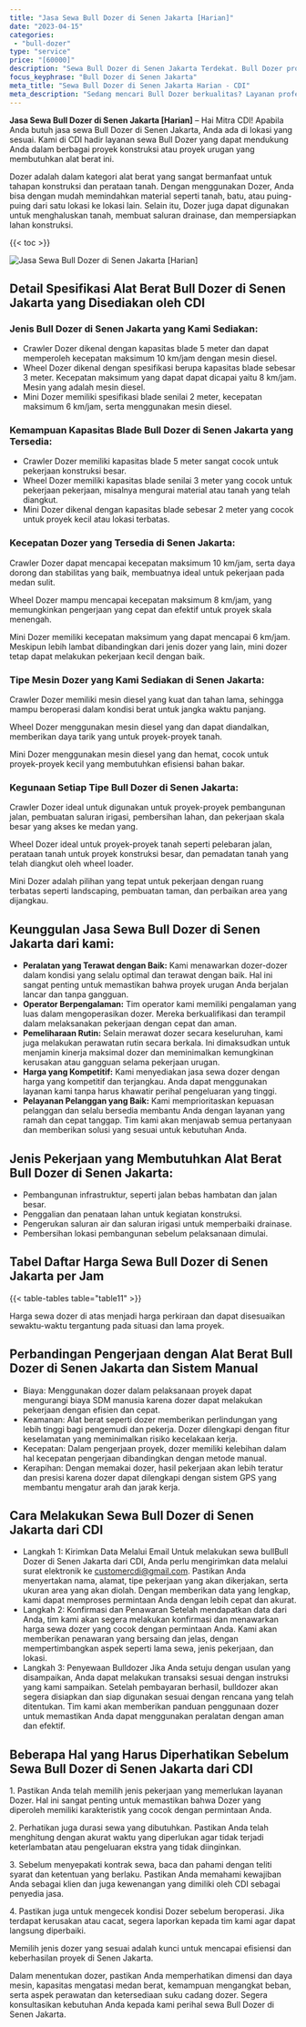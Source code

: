 ```yaml
---
title: "Jasa Sewa Bull Dozer di Senen Jakarta [Harian]"
date: "2023-04-15"
categories:
 - "bull-dozer"
type: "service"
price: "[60000]"
description: "Sewa Bull Dozer di Senen Jakarta Terdekat. Bull Dozer profesional untuk kebutuhan proyek konstruksi dengan performa superior. Segera konsultasikan kebutuhan Anda."
focus_keyphrase: "Bull Dozer di Senen Jakarta"
meta_title: "Sewa Bull Dozer di Senen Jakarta Harian - CDI"
meta_description: "Sedang mencari Bull Dozer berkualitas? Layanan profesional kami siap melayani dengan solusi optimal. Segera hubungi kami."
---
```


**Jasa Sewa Bull Dozer di Senen Jakarta [Harian]** – Hai Mitra CDI! Apabila Anda butuh jasa sewa Bull Dozer di Senen Jakarta, Anda ada di lokasi yang sesuai. Kami di CDI hadir layanan sewa Bull Dozer yang dapat mendukung Anda dalam berbagai proyek konstruksi atau proyek urugan yang membutuhkan alat berat ini.

Dozer adalah dalam kategori alat berat yang sangat bermanfaat untuk tahapan konstruksi dan perataan tanah. Dengan menggunakan Dozer, Anda bisa dengan mudah memindahkan material seperti tanah, batu, atau puing-puing dari satu lokasi ke lokasi lain. Selain itu, Dozer juga dapat digunakan untuk menghaluskan tanah, membuat saluran drainase, dan mempersiapkan lahan konstruksi.

{{< toc >}}

![Jasa Sewa Bull Dozer di Senen Jakarta [Harian]](/images/bull-dozer/bull-dozer-14.jpg)

## Detail Spesifikasi Alat Berat Bull Dozer di Senen Jakarta yang Disediakan oleh CDI

### Jenis Bull Dozer di Senen Jakarta yang Kami Sediakan:

*   Crawler Dozer dikenal dengan kapasitas blade 5 meter dan dapat memperoleh kecepatan maksimum 10 km/jam dengan mesin diesel.
*   Wheel Dozer dikenal dengan spesifikasi berupa kapasitas blade sebesar 3 meter. Kecepatan maksimum yang dapat dapat dicapai yaitu 8 km/jam. Mesin yang adalah mesin diesel.
*   Mini Dozer memiliki spesifikasi blade senilai 2 meter, kecepatan maksimum 6 km/jam, serta menggunakan mesin diesel.

### Kemampuan Kapasitas Blade Bull Dozer di Senen Jakarta yang Tersedia:

*   Crawler Dozer memiliki kapasitas blade 5 meter sangat cocok untuk pekerjaan konstruksi besar.
*   Wheel Dozer memiliki kapasitas blade senilai 3 meter yang cocok untuk pekerjaan pekerjaan, misalnya mengurai material atau tanah yang telah diangkut.
*   Mini Dozer dikenal dengan kapasitas blade sebesar 2 meter yang cocok untuk proyek kecil atau lokasi terbatas.

### Kecepatan Dozer yang Tersedia di Senen Jakarta:

Crawler Dozer dapat mencapai kecepatan maksimum 10 km/jam, serta daya dorong dan stabilitas yang baik, membuatnya ideal untuk pekerjaan pada medan sulit.

Wheel Dozer mampu mencapai kecepatan maksimum 8 km/jam, yang memungkinkan pengerjaan yang cepat dan efektif untuk proyek skala menengah.

Mini Dozer memiliki kecepatan maksimum yang dapat mencapai 6 km/jam. Meskipun lebih lambat dibandingkan dari jenis dozer yang lain, mini dozer tetap dapat melakukan pekerjaan kecil dengan baik.

### Tipe Mesin Dozer yang Kami Sediakan di Senen Jakarta:

Crawler Dozer memiliki mesin diesel yang kuat dan tahan lama, sehingga mampu beroperasi dalam kondisi berat untuk jangka waktu panjang.

Wheel Dozer menggunakan mesin diesel yang dan dapat diandalkan, memberikan daya tarik yang untuk proyek-proyek tanah.

Mini Dozer menggunakan mesin diesel yang dan hemat, cocok untuk proyek-proyek kecil yang membutuhkan efisiensi bahan bakar.

### Kegunaan Setiap Tipe Bull Dozer di Senen Jakarta:

Crawler Dozer ideal untuk digunakan untuk proyek-proyek pembangunan jalan, pembuatan saluran irigasi, pembersihan lahan, dan pekerjaan skala besar yang akses ke medan yang.

Wheel Dozer ideal untuk proyek-proyek tanah seperti pelebaran jalan, perataan tanah untuk proyek konstruksi besar, dan pemadatan tanah yang telah diangkut oleh wheel loader.

Mini Dozer adalah pilihan yang tepat untuk pekerjaan dengan ruang terbatas seperti landscaping, pembuatan taman, dan perbaikan area yang dijangkau.

## Keunggulan Jasa Sewa Bull Dozer di Senen Jakarta dari kami:

*   **Peralatan yang Terawat dengan Baik:** Kami menawarkan dozer-dozer dalam kondisi yang selalu optimal dan terawat dengan baik. Hal ini sangat penting untuk memastikan bahwa proyek urugan Anda berjalan lancar dan tanpa gangguan.
*   **Operator Berpengalaman:** Tim operator kami memiliki pengalaman yang luas dalam mengoperasikan dozer. Mereka berkualifikasi dan terampil dalam melaksanakan pekerjaan dengan cepat dan aman.
*   **Pemeliharaan Rutin:** Selain merawat dozer secara keseluruhan, kami juga melakukan perawatan rutin secara berkala. Ini dimaksudkan untuk menjamin kinerja maksimal dozer dan meminimalkan kemungkinan kerusakan atau gangguan selama pekerjaan urugan.
*   **Harga yang Kompetitif:** Kami menyediakan jasa sewa dozer dengan harga yang kompetitif dan terjangkau. Anda dapat menggunakan layanan kami tanpa harus khawatir perihal pengeluaran yang tinggi.
*   **Pelayanan Pelanggan yang Baik:** Kami memprioritaskan kepuasan pelanggan dan selalu bersedia membantu Anda dengan layanan yang ramah dan cepat tanggap. Tim kami akan menjawab semua pertanyaan dan memberikan solusi yang sesuai untuk kebutuhan Anda.

## Jenis Pekerjaan yang Membutuhkan Alat Berat Bull Dozer di Senen Jakarta:

*   Pembangunan infrastruktur, seperti jalan bebas hambatan dan jalan besar.
*   Penggalian dan penataan lahan untuk kegiatan konstruksi.
*   Pengerukan saluran air dan saluran irigasi untuk memperbaiki drainase.
*   Pembersihan lokasi pembangunan sebelum pelaksanaan dimulai.

## Tabel Daftar Harga Sewa Bull Dozer di Senen Jakarta per Jam

{{< table-tables table="table11" >}}

Harga sewa dozer di atas menjadi harga perkiraan dan dapat disesuaikan sewaktu-waktu tergantung pada situasi dan lama proyek.

## Perbandingan Pengerjaan dengan Alat Berat Bull Dozer di Senen Jakarta dan Sistem Manual

*   Biaya: Menggunakan dozer dalam pelaksanaan proyek dapat mengurangi biaya SDM manusia karena dozer dapat melakukan pekerjaan dengan efisien dan cepat.
*   Keamanan: Alat berat seperti dozer memberikan perlindungan yang lebih tinggi bagi pengemudi dan pekerja. Dozer dilengkapi dengan fitur keselamatan yang meminimalkan risiko kecelakaan kerja.
*   Kecepatan: Dalam pengerjaan proyek, dozer memiliki kelebihan dalam hal kecepatan pengerjaan dibandingkan dengan metode manual.
*   Kerapihan: Dengan memakai dozer, hasil pekerjaan akan lebih teratur dan presisi karena dozer dapat dilengkapi dengan sistem GPS yang membantu mengatur arah dan jarak kerja.

## Cara Melakukan Sewa Bull Dozer di Senen Jakarta dari CDI

*   Langkah 1: Kirimkan Data Melalui Email
Untuk melakukan sewa bullBull Dozer di Senen Jakarta dari CDI, Anda perlu mengirimkan data melalui surat elektronik ke customercdi@gmail.com. Pastikan Anda menyertakan nama, alamat, tipe pekerjaan yang akan dikerjakan, serta ukuran area yang akan diolah. Dengan memberikan data yang lengkap, kami dapat memproses permintaan Anda dengan lebih cepat dan akurat.
*   Langkah 2: Konfirmasi dan Penawaran
Setelah mendapatkan data dari Anda, tim kami akan segera melakukan konfirmasi dan menawarkan harga sewa dozer yang cocok dengan permintaan Anda. Kami akan memberikan penawaran yang bersaing dan jelas, dengan mempertimbangkan aspek seperti lama sewa, jenis pekerjaan, dan lokasi.
*   Langkah 3: Penyewaan Bulldozer
Jika Anda setuju dengan usulan yang disampaikan, Anda dapat melakukan transaksi sesuai dengan instruksi yang kami sampaikan. Setelah pembayaran berhasil, bulldozer akan segera disiapkan dan siap digunakan sesuai dengan rencana yang telah ditentukan. Tim kami akan memberikan panduan penggunaan dozer untuk memastikan Anda dapat menggunakan peralatan dengan aman dan efektif.

## Beberapa Hal yang Harus Diperhatikan Sebelum Sewa Bull Dozer di Senen Jakarta dari CDI

1\.  Pastikan Anda telah memilih jenis pekerjaan yang memerlukan layanan Dozer. Hal ini sangat penting untuk memastikan bahwa Dozer yang diperoleh memiliki karakteristik yang cocok dengan permintaan Anda.

2\.  Perhatikan juga durasi sewa yang dibutuhkan. Pastikan Anda telah menghitung dengan akurat waktu yang diperlukan agar tidak terjadi keterlambatan atau pengeluaran ekstra yang tidak diinginkan.

3\.  Sebelum menyepakati kontrak sewa, baca dan pahami dengan teliti syarat dan ketentuan yang berlaku. Pastikan Anda memahami kewajiban Anda sebagai klien dan juga kewenangan yang dimiliki oleh CDI sebagai penyedia jasa.

4\.  Pastikan juga untuk mengecek kondisi Dozer sebelum beroperasi. Jika terdapat kerusakan atau cacat, segera laporkan kepada tim kami agar dapat langsung diperbaiki.

Memilih jenis dozer yang sesuai adalah kunci untuk mencapai efisiensi dan keberhasilan proyek di Senen Jakarta.

Dalam menentukan dozer, pastikan Anda memperhatikan dimensi dan daya mesin, kapasitas mengatasi medan berat, kemampuan mengangkat beban, serta aspek perawatan dan ketersediaan suku cadang dozer. Segera konsultasikan kebutuhan Anda kepada kami perihal sewa Bull Dozer di Senen Jakarta.